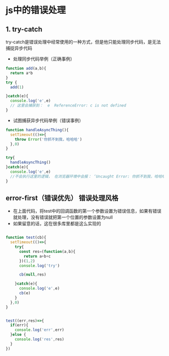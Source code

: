 # js中的错误处理


## 1. try-catch

try-catch是错误处理中经常使用的一种方式，但是他只能处理同步代码，是无法捕捉异步代码

- 处理同步代码举例（正确事例）
```javascript
function add(a,b){
  return a*b
}
try {
  add(1)

}catch(e){
  console.log('e',e)
  // 这里会捕获到：  e  ReferenceError: c is not defined
}
```

- 试图捕获异步代码举例（错误事例）
```javascript
function handleAsyncThing(){
  setTimeout(()=>{
    throw Error('你抓不到我，哈哈哈')
  },0)
}

try{
  handleAsyncThing()
}catch(e){
  console.log('e',e)
  //不会执行这里的逻辑， 在浏览器环境中会报： ‘Uncaught Error: 你抓不到我，哈哈哈’
}
```


## error-first（错误优先） 错误处理风格

- 在上面代码，将test中的回调函数的第一个参数设置为错误信息，如果有错误就处理，没有错误就把第一个位置的参数设置为null
- 如果留意的话，这在很多库里都是这么实现的

```javascript

function test(cb){
  setTimeout(()=>{
    try{
      const res=(function(a,b){
        return a+b+c
      })(1,2)
      console.log('try')

      cb(null,res)

    }catch(e){
      console.log('e',e)
      cb(e)
    }
  },0)
}


test((err,res)=>{
  if(err){
    console.log('err',err)
  }else {
    console.log('res',res)
  }
})

```

